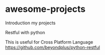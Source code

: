 # awesome-projects
Introduction my projects

Restful with python

This is useful for Cross Platform Language
https://github.com/beyondplus/python-restful
